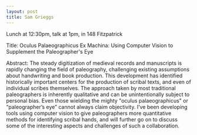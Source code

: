 ```yaml
---
layout: post
title: Sam Grieggs
---
```


Lunch at 12:30pm, talk at 1pm, in 148 Fitzpatrick

Title: Oculus Palaeographicus Ex Machina: Using Computer Vision to Supplement the Paleographer's Eye

Abstract: The steady digitization of medieval records and manuscripts is rapidly changing the field of paleography, challenging existing assumptions about handwriting and book production. This development has identified historically important centers for the production of scribal texts, and even of individual scribes themselves. The approach taken by most traditional paleographers is inherently qualitative and can be unintentionally subject to personal bias. Even those wielding the mighty "oculus palaeographicus" or  “paleographer’s eye” cannot always claim objectivity. I’ve been developing tools using computer vision to give paleographers more quantitative methods for identifying scribal hands, and will further go on to discuss some of the interesting aspects and challenges of such a collaboration.
